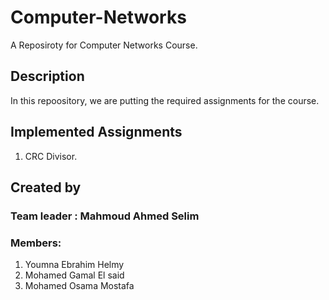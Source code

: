 # Computer-Networks
A Reposiroty for Computer Networks Course. 

## Description
In this repoository, we are putting the required assignments for the course.

## Implemented Assignments
1. CRC Divisor.

## Created by 

### Team leader : Mahmoud Ahmed Selim

### Members: 
1. Youmna Ebrahim Helmy 
2. Mohamed Gamal El said
3. Mohamed Osama Mostafa

